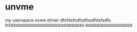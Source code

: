 # unvme
my userspace nvme driver
dfsfdsfsdfsdfssdfdsfsdfs
fsfdddddddddddddddddddddddddddd
dddddddddddddddddd
